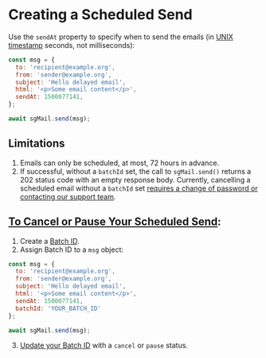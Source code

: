# Creating a Scheduled Send

Use the `sendAt` property to specify when to send the emails (in [UNIX timestamp](https://en.wikipedia.org/wiki/Unix_time) seconds, not milliseconds):

```js
const msg = {
  to: 'recipient@example.org',
  from: 'sender@example.org',
  subject: 'Hello delayed email',
  html: '<p>Some email content</p>',
  sendAt: 1500077141,
};

await sgMail.send(msg);
```

## Limitations

1. Emails can only be scheduled, at most, 72 hours in advance.
2. If successful, without a `batchId` set, the call to `sgMail.send()` returns a 202 status code with an empty response body. Currently, cancelling a scheduled email without a `batchId` set [requires a change of password or contacting our support team](https://sendgrid.com/docs/for-developers/sending-email/stopping-an-in-progress-send/#stopping-transactional-email).

## [To Cancel or Pause Your Scheduled Send](https://sendgrid.com/docs/for-developers/sending-email/stopping-a-scheduled-send/#canceling-transactional-email):

1. Create a [Batch ID](../../packages/client/USAGE.md#create-a-batch-id).
2. Assign Batch ID to a `msg` object:
```js
const msg = {
  to: 'recipient@example.org',
  from: 'sender@example.org',
  subject: 'Hello delayed email',
  html: '<p>Some email content</p>',
  sendAt: 1500077141,
  batchId: 'YOUR_BATCH_ID'
};

await sgMail.send(msg);
```
3. [Update your Batch ID](../../packages/client/USAGE.md#post-userscheduled_sends) with a `cancel` or `pause` status.
